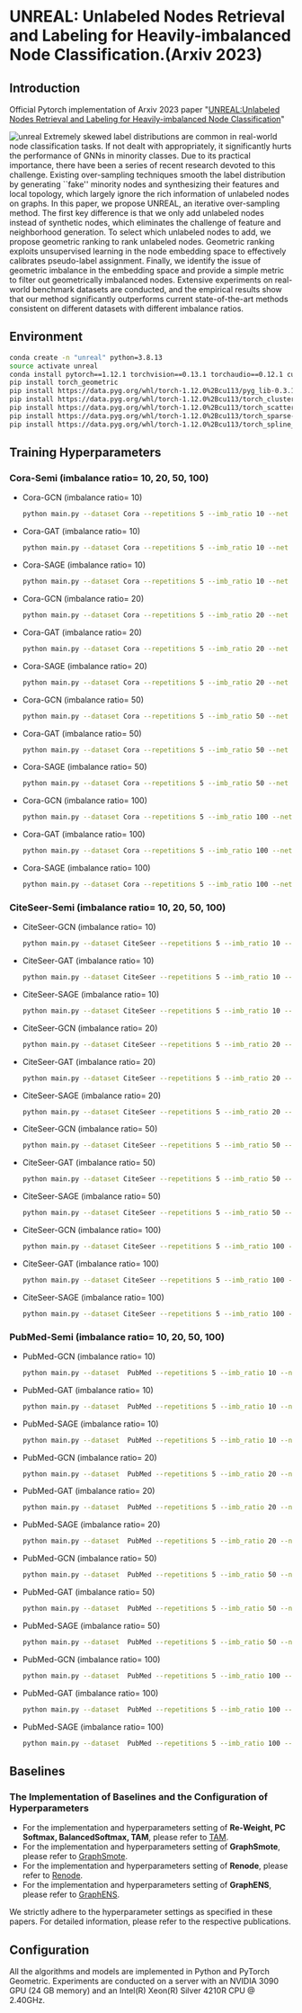 # UNREAL: Unlabeled Nodes Retrieval and Labeling for Heavily-imbalanced Node Classification.(Arxiv 2023)

## Introduction

Official Pytorch implementation of Arxiv 2023 paper "[UNREAL:Unlabeled Nodes Retrieval and Labeling for Heavily-imbalanced Node Classification](https://arxiv.org/abs/2303.10371)"

![unreal](figure/final.png)
Extremely skewed label distributions are common in real-world node classification tasks. If not dealt with appropriately, it significantly hurts the performance of GNNs in minority classes. Due to its practical importance, there have been a series of recent research devoted to this challenge. Existing over-sampling techniques smooth the label distribution by generating ``fake'' minority nodes and synthesizing their features and local topology, which largely ignore the rich information of unlabeled nodes on graphs. In this paper, we propose UNREAL, an iterative over-sampling method. The first key difference is that we only add unlabeled nodes instead of synthetic nodes, which eliminates the challenge of feature and neighborhood generation. To select which unlabeled nodes to add, we propose geometric ranking to rank unlabeled nodes. Geometric ranking exploits unsupervised learning in the node embedding space to effectively calibrates pseudo-label assignment. Finally, we identify the issue of geometric imbalance in the embedding space and provide a simple metric to filter out geometrically imbalanced nodes. Extensive experiments on real-world benchmark datasets are conducted, and the empirical results show that our method significantly outperforms current state-of-the-art methods consistent on different datasets with different imbalance ratios.

## Environment
```bash
conda create -n "unreal" python=3.8.13
source activate unreal
conda install pytorch==1.12.1 torchvision==0.13.1 torchaudio==0.12.1 cudatoolkit=11.3 -c pytorch
pip install torch_geometric
pip install https://data.pyg.org/whl/torch-1.12.0%2Bcu113/pyg_lib-0.3.1%2Bpt112cu113-cp38-cp38-linux_x86_64.whl
pip install https://data.pyg.org/whl/torch-1.12.0%2Bcu113/torch_cluster-1.6.0%2Bpt112cu113-cp38-cp38-linux_x86_64.whl
pip install https://data.pyg.org/whl/torch-1.12.0%2Bcu113/torch_scatter-2.1.0%2Bpt112cu113-cp38-cp38-linux_x86_64.whl
pip install https://data.pyg.org/whl/torch-1.12.0%2Bcu113/torch_sparse-0.6.16%2Bpt112cu113-cp38-cp38-linux_x86_64.whl
pip install https://data.pyg.org/whl/torch-1.12.0%2Bcu113/torch_spline_conv-1.2.1%2Bpt112cu113-cp38-cp38-linux_x86_64.whl
```
## Training Hyperparameters
### Cora-Semi (imbalance ratio= 10, 20, 50, 100)
- Cora-GCN (imbalance ratio= 10)
  ```bash
  python main.py --dataset Cora --repetitions 5 --imb_ratio 10 --net GCN  --rounds 40 --ad 4 --rbo 0.5 --threshold 0.25
  ```
- Cora-GAT (imbalance ratio= 10)
  ```bash
  python main.py --dataset Cora --repetitions 5 --imb_ratio 10 --net GAT  --rounds 40 --ad 4 --rbo 0.5 --threshold 0.25
  ```
- Cora-SAGE (imbalance ratio= 10)
  ```bash
  python main.py --dataset Cora --repetitions 5 --imb_ratio 10 --net SAGE  --rounds 40 --ad 4 --rbo 0.5 --threshold 0.25
  ```
- Cora-GCN (imbalance ratio= 20)
  ```bash
  python main.py --dataset Cora --repetitions 5 --imb_ratio 20 --net GCN  --rounds 40 --ad 4 --rbo 0.5 --threshold 0.25
  ```
- Cora-GAT (imbalance ratio= 20)
  ```bash
  python main.py --dataset Cora --repetitions 5 --imb_ratio 20 --net GAT  --rounds 40 --ad 4 --rbo 0.5 --threshold 0.25
  ```
- Cora-SAGE (imbalance ratio= 20)
  ```bash
  python main.py --dataset Cora --repetitions 5 --imb_ratio 20 --net SAGE  --rounds 40 --ad 4 --rbo 0.5 --threshold 0.25
  ```
- Cora-GCN (imbalance ratio= 50)
  ```bash
  python main.py --dataset Cora --repetitions 5 --imb_ratio 50 --net GCN  --rounds 40 --ad 4 --rbo 0.5 --threshold 0.25
  ```
- Cora-GAT (imbalance ratio= 50)
  ```bash
  python main.py --dataset Cora --repetitions 5 --imb_ratio 50 --net GAT  --rounds 40 --ad 4 --rbo 0.5 --threshold 0.25
  ```
- Cora-SAGE (imbalance ratio= 50)
  ```bash
  python main.py --dataset Cora --repetitions 5 --imb_ratio 50 --net SAGE  --rounds 40 --ad 4 --rbo 0.5 --threshold 0.25
  ```
- Cora-GCN (imbalance ratio= 100)
  ```bash
  python main.py --dataset Cora --repetitions 5 --imb_ratio 100 --net GCN  --rounds 40 --ad 4 --rbo 0.5 --threshold 0.25
  ```
- Cora-GAT (imbalance ratio= 100)
  ```bash
  python main.py --dataset Cora --repetitions 5 --imb_ratio 100 --net GAT  --rounds 40 --ad 4 --rbo 0.5 --threshold 0.25
  ```
- Cora-SAGE (imbalance ratio= 100)
  ```bash
  python main.py --dataset Cora --repetitions 5 --imb_ratio 100 --net SAGE  --rounds 40 --ad 4 --rbo 0.5 --threshold 0.25
  ```

### CiteSeer-Semi (imbalance ratio= 10, 20, 50, 100)
- CiteSeer-GCN (imbalance ratio= 10)
  ```bash
  python main.py --dataset CiteSeer --repetitions 5 --imb_ratio 10 --net GCN  --rounds 10 --ad 5 --rbo 0.5 --threshold 0.25
  ```
- CiteSeer-GAT (imbalance ratio= 10)
  ```bash
  python main.py --dataset CiteSeer --repetitions 5 --imb_ratio 10 --net GAT  --rounds 10 --ad 5 --rbo 0.5 --threshold 0.25
  ```
- CiteSeer-SAGE (imbalance ratio= 10)
  ```bash
  python main.py --dataset CiteSeer --repetitions 5 --imb_ratio 10 --net SAGE  --rounds 10 --ad 5 --rbo 0.5 --threshold 0.25
  ```
- CiteSeer-GCN (imbalance ratio= 20)
  ```bash
  python main.py --dataset CiteSeer --repetitions 5 --imb_ratio 20 --net GCN  --rounds 10 --ad 5 --rbo 0.5 --threshold 0.25
  ```
- CiteSeer-GAT (imbalance ratio= 20)
  ```bash
  python main.py --dataset CiteSeer --repetitions 5 --imb_ratio 20 --net GAT  --rounds 10 --ad 5 --rbo 0.5 --threshold 0.25
  ```
- CiteSeer-SAGE (imbalance ratio= 20)
  ```bash
  python main.py --dataset CiteSeer --repetitions 5 --imb_ratio 20 --net SAGE  --rounds 10 --ad 5 --rbo 0.5 --threshold 0.25
  ```
- CiteSeer-GCN (imbalance ratio= 50)
  ```bash
  python main.py --dataset CiteSeer --repetitions 5 --imb_ratio 50 --net GCN  --rounds 10 --ad 5 --rbo 0.5 --threshold 0.25
  ```
- CiteSeer-GAT (imbalance ratio= 50)
  ```bash
  python main.py --dataset CiteSeer --repetitions 5 --imb_ratio 50 --net GAT  --rounds 10 --ad 5 --rbo 0.5 --threshold 0.25
  ```
- CiteSeer-SAGE (imbalance ratio= 50)
  ```bash
  python main.py --dataset CiteSeer --repetitions 5 --imb_ratio 50 --net SAGE  --rounds 10 --ad 5 --rbo 0.5 --threshold 0.25
  ```
- CiteSeer-GCN (imbalance ratio= 100)
  ```bash
  python main.py --dataset CiteSeer --repetitions 5 --imb_ratio 100 --net GCN  --rounds 10 --ad 5 --rbo 0.5 --threshold 0.25
  ```
- CiteSeer-GAT (imbalance ratio= 100)
  ```bash
  python main.py --dataset CiteSeer --repetitions 5 --imb_ratio 100 --net GAT  --rounds 10 --ad 5 --rbo 0.5 --threshold 0.25
  ```
- CiteSeer-SAGE (imbalance ratio= 100)
  ```bash
  python main.py --dataset CiteSeer --repetitions 5 --imb_ratio 100 --net SAGE  --rounds 10 --ad 5 --rbo 0.5 --threshold 0.25
  ```

### PubMed-Semi (imbalance ratio= 10, 20, 50, 100)
- PubMed-GCN (imbalance ratio= 10)
  ```bash
  python main.py --dataset  PubMed --repetitions 5 --imb_ratio 10 --net GCN  --rounds 40 --ad 4 --rbo 0.5 --threshold 0.25
  ```
- PubMed-GAT (imbalance ratio= 10)
  ```bash
  python main.py --dataset  PubMed --repetitions 5 --imb_ratio 10 --net GAT  --rounds 40 --ad 4 --rbo 0.5 --threshold 0.25
  ```
- PubMed-SAGE (imbalance ratio= 10)
  ```bash
  python main.py --dataset  PubMed --repetitions 5 --imb_ratio 10 --net SAGE  --rounds 40 --ad 4 --rbo 0.5 --threshold 0.25
  ```
- PubMed-GCN (imbalance ratio= 20)
  ```bash
  python main.py --dataset  PubMed --repetitions 5 --imb_ratio 20 --net GCN  --rounds 40 --ad 4 --rbo 0.5 --threshold 0.25
  ```
- PubMed-GAT (imbalance ratio= 20)
  ```bash
  python main.py --dataset  PubMed --repetitions 5 --imb_ratio 20 --net GAT  --rounds 40 --ad 4 --rbo 0.5 --threshold 0.25
  ```
- PubMed-SAGE (imbalance ratio= 20)
  ```bash
  python main.py --dataset  PubMed --repetitions 5 --imb_ratio 20 --net SAGE  --rounds 40 --ad 4 --rbo 0.5 --threshold 0.25
  ```
- PubMed-GCN (imbalance ratio= 50)
  ```bash
  python main.py --dataset  PubMed --repetitions 5 --imb_ratio 50 --net GCN  --rounds 40 --ad 4 --rbo 0.5 --threshold 0.25
  ```
- PubMed-GAT (imbalance ratio= 50)
  ```bash
  python main.py --dataset  PubMed --repetitions 5 --imb_ratio 50 --net GAT  --rounds 40 --ad 4 --rbo 0.5 --threshold 0.25
  ```
- PubMed-SAGE (imbalance ratio= 50)
  ```bash
  python main.py --dataset  PubMed --repetitions 5 --imb_ratio 50 --net SAGE  --rounds 40 --ad 4 --rbo 0.5 --threshold 0.25
  ```
- PubMed-GCN (imbalance ratio= 100)
  ```bash
  python main.py --dataset  PubMed --repetitions 5 --imb_ratio 100 --net GCN  --rounds 40 --ad 4 --rbo 0.5 --threshold 0.25
  ```
- PubMed-GAT (imbalance ratio= 100)
  ```bash
  python main.py --dataset  PubMed --repetitions 5 --imb_ratio 100 --net GAT  --rounds 40 --ad 4 --rbo 0.5 --threshold 0.25
  ```
- PubMed-SAGE (imbalance ratio= 100)
  ```bash
  python main.py --dataset  PubMed --repetitions 5 --imb_ratio 100 --net SAGE  --rounds 40 --ad 4 --rbo 0.5 --threshold 0.25
  ```


## Baselines
### The Implementation of Baselines and the Configuration of Hyperparameters
- For the implementation and hyperparameters setting of **Re-Weight, PC Softmax, BalancedSoftmax, TAM**, please refer to [TAM](https://github.com/Jaeyun-Song/TAM).
- For the implementation and hyperparameters setting of **GraphSmote**, please refer to [GraphSmote](https://github.com/TianxiangZhao/GraphSmote).
- For the implementation and hyperparameters setting of **Renode**, please refer to [Renode](https://github.com/victorchen96/ReNode).
- For the implementation and hyperparameters setting of **GraphENS**, please refer to [GraphENS](https://github.com/JoonHyung-Park/GraphENS).

We strictly adhere to the hyperparameter settings as specified in these papers. For detailed information, please refer to the respective publications.







## Configuration
All the algorithms and models are implemented in Python and PyTorch Geometric. Experiments are
conducted on a server with an NVIDIA 3090 GPU (24 GB memory) and an Intel(R) Xeon(R) Silver
4210R CPU @ 2.40GHz.
